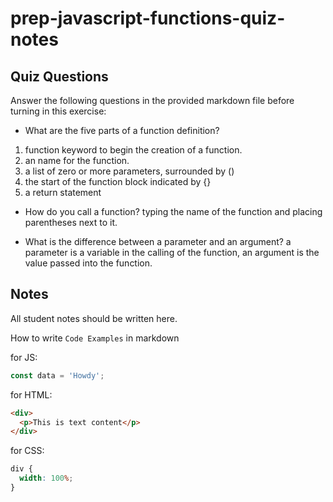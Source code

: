 # prep-javascript-functions-quiz-notes

## Quiz Questions

Answer the following questions in the provided markdown file before turning in this exercise:

- What are the five parts of a function definition?

1. function keyword to begin the creation of a function.
2. an name for the function.
3. a list of zero or more parameters, surrounded by ()
4. the start of the function block indicated by {}
5. a return statement

- How do you call a function?
  typing the name of the function and placing parentheses next to it.

- What is the difference between a parameter and an argument?
  a parameter is a variable in the calling of the function, an argument is the value passed into the function.

## Notes

All student notes should be written here.

How to write `Code Examples` in markdown

for JS:

```javascript
const data = 'Howdy';
```

for HTML:

```html
<div>
  <p>This is text content</p>
</div>
```

for CSS:

```css
div {
  width: 100%;
}
```
